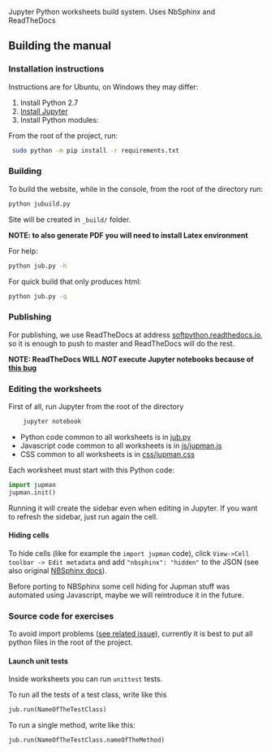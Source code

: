 

Jupyter Python worksheets build system. Uses NbSphinx and ReadTheDocs


## Building the manual

### Installation instructions

Instructions are for Ubuntu, on Windows they may differ:

1. Install Python 2.7
2. [Install Jupyter](http://jupyter.org/install.html)
3. Install Python modules:

From the root of the project, run:

```bash
 sudo python -m pip install -r requirements.txt
```

### Building

To build the website, while in the console, from the root of the directory run:

```bash
python jubuild.py
```

Site will be created in `_build/` folder.

**NOTE: to also generate PDF you will need to install Latex environment**


For help: 

```bash
python jub.py -h
```

For quick build that only produces html:


```bash
python jub.py -q
```


### Publishing

For publishing, we use ReadTheDocs at address <a href="http://jubuild.readthedocs.io" target="_blank">softpython.readthedocs.io</a>, 
so it is enough to push to master and ReadTheDocs will do the rest.

**NOTE: ReadTheDocs WILL _NOT_ execute Jupyter notebooks because of [this bug](https://github.com/DavidLeoni/softpython/issues/2)**

### Editing the worksheets

First of all, run Jupyter from the root of the directory


```bash
    jupyter notebook
```

* Python code common to all worksheets is in [jub.py](jupman.py)
* Javascript code common to all worksheets is in [js/jupman.js](js/jupman.js)
* CSS common to all worksheets is in [css/jupman.css](css/jupman.css)

Each worksheet must start with this Python code:

```python
import jupman
jupman.init()
```

Running it will create the sidebar even when editing in Jupyter. If you want to refresh the sidebar, just run again the cell.

#### Hiding cells

To hide cells (like for example the `import jupman` code), click `View->Cell toolbar -> Edit metadata`
and add `"nbsphinx": "hidden"` to the JSON (see also original [NBSphinx docs](
https://nbsphinx.readthedocs.io/en/0.2.14/hidden-cells.html#Hidden-Cells
)).

Before porting to NBSphinx some cell hiding for Jupman stuff was automated using Javascript, maybe we will reintroduce it in the future.

### Source code for exercises

To avoid import problems ([see related issue](https://github.com/DavidLeoni/softpython/issues/3)), 
currently it is best to put all python files in the root of the project.

#### Launch unit tests

Inside worksheets you can run `unittest` tests. 

To run all the tests of a test class, write like this

```python
jub.run(NameOfTheTestClass)
```

To run a single method, write like this:

```python
jub.run(NameOfTheTestClass.nameOfTheMethod)
```

